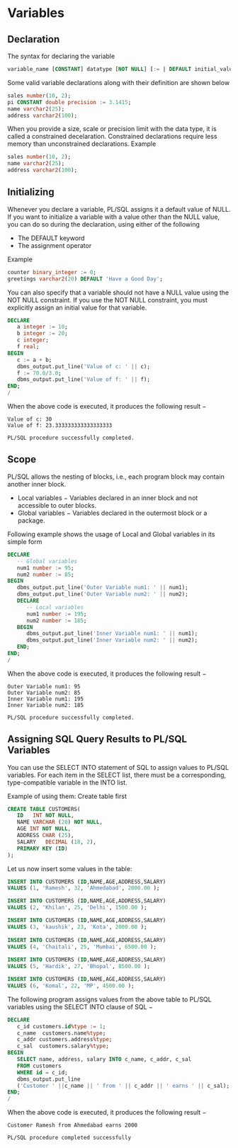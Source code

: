 # Variables

## Declaration
The syntax for declaring the variable
```sql
variable_name [CONSTANT] datatype [NOT NULL] [:= | DEFAULT initial_value]
```

Some valid variable declarations along with their definition are shown below 
```sql
sales number(10, 2); 
pi CONSTANT double precision := 3.1415; 
name varchar2(25); 
address varchar2(100);
```

When you provide a size, scale or precision limit with the data type, it is called a constrained decelaration. Constrained declarations require less memory than unconstrained declarations.
Example
```sql
sales number(10, 2); 
name varchar2(25); 
address varchar2(100); 
```

## Initializing
Whenever you declare a variable, PL/SQL assigns it a default value of NULL. If you want to initialize a variable with a value other than the NULL value, you can do so during the declaration, using either of the following

- The DEFAULT keyword
- The assignment operator

Example
```sql
counter binary_integer := 0; 
greetings varchar2(20) DEFAULT 'Have a Good Day';
```

You can also specify that a variable should not have a NULL value using the NOT NULL constraint.
If you use the NOT NULL constraint, you must explicitly assign an initial value for that variable.

```sql
DECLARE 
   a integer := 10; 
   b integer := 20; 
   c integer; 
   f real; 
BEGIN 
   c := a + b; 
   dbms_output.put_line('Value of c: ' || c); 
   f := 70.0/3.0; 
   dbms_output.put_line('Value of f: ' || f); 
END; 
/ 
```

When the above code is executed, it produces the following result −
```
Value of c: 30 
Value of f: 23.333333333333333333  

PL/SQL procedure successfully completed. 
```

## Scope
PL/SQL allows the nesting of blocks, i.e., each program block may contain another inner block.
- Local variables − Variables declared in an inner block and not accessible to outer blocks.
- Global variables − Variables declared in the outermost block or a package.

Following example shows the usage of Local and Global variables in its simple form
```sql
DECLARE 
   -- Global variables  
   num1 number := 95;  
   num2 number := 85;  
BEGIN  
   dbms_output.put_line('Outer Variable num1: ' || num1); 
   dbms_output.put_line('Outer Variable num2: ' || num2); 
   DECLARE  
      -- Local variables 
      num1 number := 195;  
      num2 number := 185;  
   BEGIN  
      dbms_output.put_line('Inner Variable num1: ' || num1); 
      dbms_output.put_line('Inner Variable num2: ' || num2); 
   END;  
END; 
/ 
```

When the above code is executed, it produces the following result −
```
Outer Variable num1: 95 
Outer Variable num2: 85 
Inner Variable num1: 195 
Inner Variable num2: 185  

PL/SQL procedure successfully completed. 
```

## Assigning SQL Query Results to PL/SQL Variables
You can use the SELECT INTO statement of SQL to assign values to PL/SQL variables.
For each item in the SELECT list, there must be a corresponding, type-compatible variable in the INTO list.

Example of using them:
Create table first
```sql
CREATE TABLE CUSTOMERS( 
   ID   INT NOT NULL, 
   NAME VARCHAR (20) NOT NULL, 
   AGE INT NOT NULL, 
   ADDRESS CHAR (25), 
   SALARY   DECIMAL (18, 2),        
   PRIMARY KEY (ID) 
);
```

Let us now insert some values in the table:
```sql
INSERT INTO CUSTOMERS (ID,NAME,AGE,ADDRESS,SALARY) 
VALUES (1, 'Ramesh', 32, 'Ahmedabad', 2000.00 );  

INSERT INTO CUSTOMERS (ID,NAME,AGE,ADDRESS,SALARY) 
VALUES (2, 'Khilan', 25, 'Delhi', 1500.00 );  

INSERT INTO CUSTOMERS (ID,NAME,AGE,ADDRESS,SALARY) 
VALUES (3, 'kaushik', 23, 'Kota', 2000.00 );
  
INSERT INTO CUSTOMERS (ID,NAME,AGE,ADDRESS,SALARY) 
VALUES (4, 'Chaitali', 25, 'Mumbai', 6500.00 ); 
 
INSERT INTO CUSTOMERS (ID,NAME,AGE,ADDRESS,SALARY) 
VALUES (5, 'Hardik', 27, 'Bhopal', 8500.00 );  

INSERT INTO CUSTOMERS (ID,NAME,AGE,ADDRESS,SALARY) 
VALUES (6, 'Komal', 22, 'MP', 4500.00 ); 
```

The following program assigns values from the above table to PL/SQL variables using the SELECT INTO clause of SQL −
```sql
DECLARE 
   c_id customers.id%type := 1; 
   c_name  customers.name%type; 
   c_addr customers.address%type; 
   c_sal  customers.salary%type; 
BEGIN 
   SELECT name, address, salary INTO c_name, c_addr, c_sal 
   FROM customers 
   WHERE id = c_id;  
   dbms_output.put_line 
   ('Customer ' ||c_name || ' from ' || c_addr || ' earns ' || c_sal); 
END; 
/ 
```

When the above code is executed, it produces the following result −
```
Customer Ramesh from Ahmedabad earns 2000  

PL/SQL procedure completed successfully
```